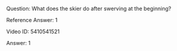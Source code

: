 Question: What does the skier do after swerving at the beginning?

Reference Answer: 1

Video ID: 5410541521

Answer: 1

